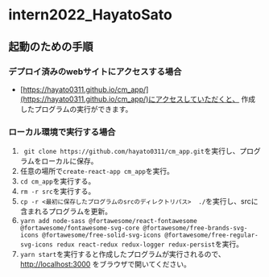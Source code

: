 # intern2022_HayatoSato

## 起動のための手順

### デプロイ済みのwebサイトにアクセスする場合
- [https://hayato0311.github.io/cm_app/](https://hayato0311.github.io/cm_app/)にアクセスしていただくと、
作成したプログラムの実行ができます。

### ローカル環境で実行する場合
1. ` git clone https://github.com/hayato0311/cm_app.git`を実行し、プログラムをローカルに保存。
2. 任意の場所で`create-react-app cm_app`を実行。
3. `cd cm_app`を実行する。
4. `rm -r src`を実行する。
5. `cp -r <最初に保存したプログラムのsrcのディレクトリパス>  ./`を実行し、srcに含まれるプログラムを更新。
6. `yarn add node-sass @fortawesome/react-fontawesome @fortawesome/fontawesome-svg-core @fortawesome/free-brands-svg-icons @fortawesome/free-solid-svg-icons @fortawesome/free-regular-svg-icons redux react-redux redux-logger redux-persist`を実行。
7. `yarn start`を実行すると作成したプログラムが実行されるので、 [http://localhost:3000](http://localhost:3000) をブラウザで開いてください。